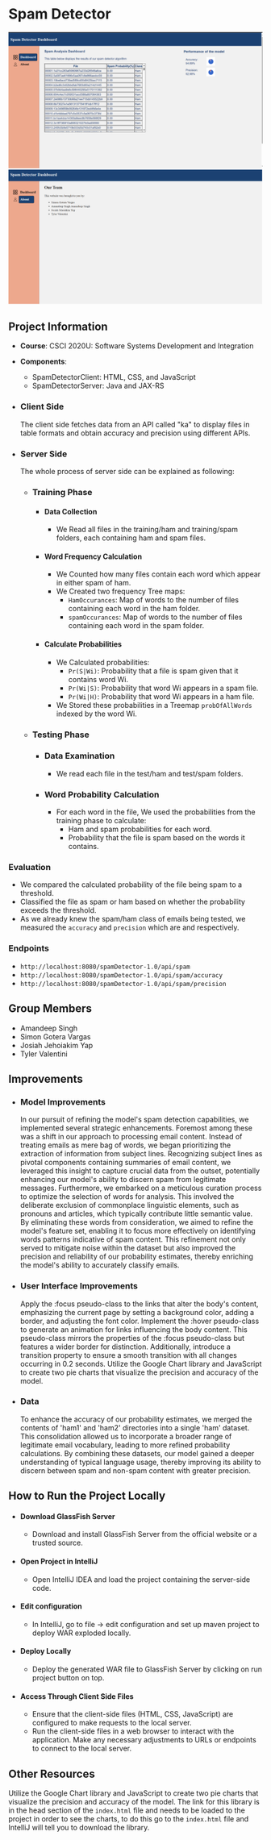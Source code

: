 # Spam Detector
![img.png](FrontEndPicsForReadME/FrontEndImage1.png)![img_1.png](FrontEndPicsForReadME/img_1.png)
## Project Information
- **Course**: CSCI 2020U: Software Systems Development and Integration
- **Components**:
    - SpamDetectorClient: HTML, CSS, and JavaScript
    - SpamDetectorServer: Java and JAX-RS

- ### Client Side
    The client side fetches data from an API called "ka" to display files in table formats and obtain accuracy and precision using different APIs.

- ### Server Side
    The whole process of server side can be explained as following:
  - ### Training Phase

    - #### Data Collection
      - We Read all files in the training/ham and training/spam folders, each containing ham and spam files.

    - #### Word Frequency Calculation
      - We Counted how many files contain each word which appear in either spam of ham.
      - We Created two frequency Tree maps:
          - `HamOccurances`: Map of words to the number of files containing each word in the ham folder.
          - `spamOccurances`: Map of words to the number of files containing each word in the spam folder.

    - #### Calculate Probabilities
      - We Calculated probabilities:
          - `Pr(S|Wi)`: Probability that a file is spam given that it contains word Wi.
          - `Pr(Wi|S)`: Probability that word Wi appears in a spam file.
          - `Pr(Wi|H)`: Probability that word Wi appears in a ham file.
      - We Stored these probabilities in a Treemap `probOfAllWords` indexed by the word Wi.

  - ### Testing Phase

    - ### Data Examination
      - We read each file in the test/ham and test/spam folders.

    - ### Word Probability Calculation
      - For each word in the file, We used the probabilities from the training phase to calculate:
          - Ham and spam probabilities for each word.
          - Probability that the file is spam based on the words it contains.

### Evaluation
- We compared the calculated probability of the file being spam to a threshold.
- Classified the file as spam or ham based on whether the probability exceeds the threshold.
- As we already knew the spam/ham class of emails being tested, we measured the `accuracy` and `precision` which are and respectively.

### Endpoints
- `http://localhost:8080/spamDetector-1.0/api/spam`
- `http://localhost:8080/spamDetector-1.0/api/spam/accuracy`
- `http://localhost:8080/spamDetector-1.0/api/spam/precision`
## Group Members
- Amandeep Singh
- Simon Gotera Vargas
- Josiah Jehoiakim Yap
- Tyler Valentini

## Improvements

- ### Model Improvements
  In our pursuit of refining the model's spam detection capabilities, 
 we implemented several strategic enhancements. Foremost among these was a shift in our approach to processing email content.
 Instead of treating emails as mere bag of words, we began prioritizing the extraction of information from subject lines. Recognizing subject lines as pivotal components containing 
 summaries of email content, we leveraged this insight to capture crucial data from the outset, potentially enhancing our model's 
 ability to discern spam from legitimate messages. Furthermore, we embarked on a meticulous curation process to optimize the selection of words for analysis. This involved the deliberate 
 exclusion of commonplace linguistic elements, such as pronouns and articles, which typically contribute little semantic value.
 By eliminating these words from consideration, we aimed to refine the model's feature set, 
 enabling it to focus more effectively on identifying words
 patterns indicative of spam content. This refinement not only served to mitigate noise within the dataset but also improved the precision and reliability of our probability estimates, thereby enriching the model's ability to accurately classify emails.

- ### User Interface Improvements

    Apply the :focus pseudo-class to the links that alter the body's content, emphasizing the current page by setting a background color, adding a border, and adjusting the font color.
    Implement the :hover pseudo-class to generate an animation for links influencing the body content. This pseudo-class mirrors the properties of the :focus pseudo-class but features a wider border for distinction. Additionally, introduce a transition property to ensure a smooth transition with all changes occurring in 0.2 seconds.
    Utilize the Google Chart library and JavaScript to create two pie charts that visualize the precision and accuracy of the model.

- ### Data
    To enhance the accuracy of our probability estimates, we merged the contents of 'ham1' and 'ham2' directories into a single 'ham' dataset. 
This consolidation allowed us to incorporate a broader range of legitimate email vocabulary, leading to more refined probability calculations.
By combining these datasets, our model gained a deeper understanding of typical language usage, thereby improving its ability to discern between spam and non-spam content with greater precision.

## How to Run the Project Locally

- ####  Download GlassFish Server
  - Download and install GlassFish Server from the official website or a trusted source.

- #### Open Project in IntelliJ
  - Open IntelliJ IDEA and load the project containing the server-side code.

- ####  Edit configuration
  - In IntelliJ, go to file -> edit configuration and set up maven project to deploy WAR exploded locally.

- #### Deploy Locally
  - Deploy the generated WAR file to GlassFish Server by clicking on run project button on top.

- #### Access Through Client Side Files
  - Ensure that the client-side files (HTML, CSS, JavaScript) are configured to make requests to the local server.
  - Run the client-side files in a web browser to interact with the application. Make any necessary adjustments to URLs or endpoints to connect to the local server.


## Other Resources
 Utilize the Google Chart library and JavaScript to create two pie charts that visualize the precision and accuracy of the model. The link for this library is in the head section of the `index.html` file and needs to be loaded to the project in order to see the charts, to do this go to the `index.html` file and IntelliJ will tell you to download the library.

